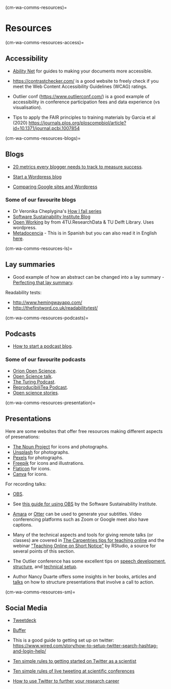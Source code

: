 (cm-wa-comms-resources)=

# Resources 

(cm-wa-comms-resources-access)=
## Accessibility

* [Ability Net](https://abilitynet.org.uk/) for guides to making your documents more accessible.

* https://contrastchecker.com/ is a good website to freely check if you meet the Web Content Accessibility Guidelines (WCAG) ratings.

* Outlier conf (https://www.outlierconf.com/) is a good example of accessibility in conference participation fees and data experience (vs visualisation).

* Tips to apply the FAIR principles to training materials by Garcia et al (2020) https://journals.plos.org/ploscompbiol/article?id=10.1371/journal.pcbi.1007854

(cm-wa-comms-resources-blogs)=
## Blogs
* [20 metrics every blogger needs to track to measure success](https://www.dreamhost.com/blog/metrics-every-blogger-needs-to-track/).

* [Start a Wordpress blog](https://www.podcastinsights.com/start-a-wordpress-blog/)

* [Comparing Google sites and Wordpress](https://superbwebsitebuilders.com/google-sites-vs-wordpress/)

### Some of our favourite blogs
* Dr Veronika Cheplygina's [How I fail series](https://veronikach.com/failure/)
* [Software Sustainability Institute Blog](https://www.software.ac.uk/blog)
* [Open Working](https://openworking.wordpress.com/) by from 4TU.ResearchData & TU Delft Library. Uses wordpress.
* [Metadocencia](https://metadocencia.netlify.app/post/) - This is in Spanish but you can also read it in English [here](https://metadocencia.netlify.app/en/post/).

(cm-wa-comms-resources-ls)=
## Lay summaries
* Good example of how an abstract can be changed into a lay summary - [Perfecting that lay summary](https://bitesizebio.com/10871/perfecting-that-lay-summary/).

Readability tests:
* http://www.hemingwayapp.com/
* http://thefirstword.co.uk/readabilitytest/


(cm-wa-comms-resources-podcasts)=
## Podcasts

* [How to start a podcast blog](https://www.podcastinsights.com/start-a-podcast/?gclid=CjwKCAiA9vOABhBfEiwATCi7GNV7zJl0tHaVkW-7DCjVdAwGa4q0vbaXB44xsSBHp7YBO8K6pH0syBoCVtUQAvD_BwE).

### Some of our favourite podcasts
* [Orion Open Science](https://www.orion-openscience.eu/publications/training-materials/201902/podcasts).
* [Open Science talk](https://soundcloud.com/opensciencetalk).
* [The Turing Podcast](https://www.turing.ac.uk/news/turing-podcast).
* [ReproducibiliTea Podcast](https://soundcloud.com/reproducibilitea).
* [Open science stories](https://podcasts.apple.com/gb/podcast/open-science-stories/id1547403532).

(cm-wa-comms-resources-presentation)=
## Presentations
Here are some websites that offer free resources making different aspects of presenations:

* [The Noun Project](https://thenounproject.com) for icons and photographs.
* [Unsplash](https://unsplash.com) for photographs.
* [Pexels](https://www.pexels.com) for photographs.
* [Freepik](https://www.freepik.com/free-photos-vectors/english) for icons and illustrations.
* [Flaticon](https://www.flaticon.com/free-icons/english) for icons.
* [Canva](https://www.canva.com) for icons.

For recording talks:
* [OBS](https://obsproject.com). 
* See [this guide for using OBS](https://software.ac.uk/fellowship-programme/2019/application-video-guide) by the Software Sustainability Institute.
* [Amara](https://amara.org) or [Otter](https://otter.ai/) can be used to generate your subtitles. Video conferencing platforms such as Zoom or Google meet also have captions.

* Many of the technical aspects and tools for giving remote talks (or classes) are covered in [The Carpentries tips for teaching online](https://carpentries.org/blog/2020/03/tips-for-teaching-online/) and the webinar ["Teaching Online on Short Notice"](https://rstd.io/teach-online-2020) by RStudio, a source for several points of this section.

* The Outlier conference has some excellent tips on [speech development](https://docs.google.com/presentation/d/1VltGZmwfFcqwJ_pMwNx-ECfhgtl0dhxYC99qM5xnV-U/), [structure](https://docs.google.com/presentation/d/1XyFdpqjlvXd_8kIl3dJFHhGTcywX0tayQtHXXYUi9DQ/), and [technical setup](https://https://docs.google.com/presentation/d/1ZLrVBs5Zt9_DDu2TYUN3CzsEr1WiMXbwj-AP5m9Rbhc/). 

* Author Nancy Duarte offers some insights in her books, articles and [talks](https://://www.ted.com/talks/nancy_duarte_the_secret_structure_of_great_talks?) on how to structure presentations that involve a call to action.

(cm-wa-comms-resources-sm)=
## Social Media

* [Tweetdeck](https://tweetdeck.twitter.com/)
 
* [Buffer](https://buffer.com/)

* This is a good guide to getting set up on twitter: https://www.wired.com/story/how-to-setup-twitter-search-hashtag-and-login-help/

* [Ten simple rules to getting started on Twitter as a scientist](https://journals.plos.org/ploscompbiol/article?id=10.1371/journal.pcbi.1007513)

* [Ten simple rules of live tweeting at scientific conferences](https://journals.plos.org/ploscompbiol/article?id=10.1371/journal.pcbi.1003789)

* [How to use Twitter to further your research career](https://www.nature.com/articles/d41586-019-00535-w)
